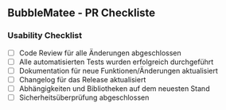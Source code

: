 ## BubbleMatee - PR Checkliste

### Usability Checklist

- [ ] Code Review für alle Änderungen abgeschlossen
- [ ] Alle automatisierten Tests wurden erfolgreich durchgeführt
- [ ] Dokumentation für neue Funktionen/Änderungen aktualisiert
- [ ] Changelog für das Release aktualisiert
- [ ] Abhängigkeiten und Bibliotheken auf dem neuesten Stand
- [ ] Sicherheitsüberprüfung abgeschlossen